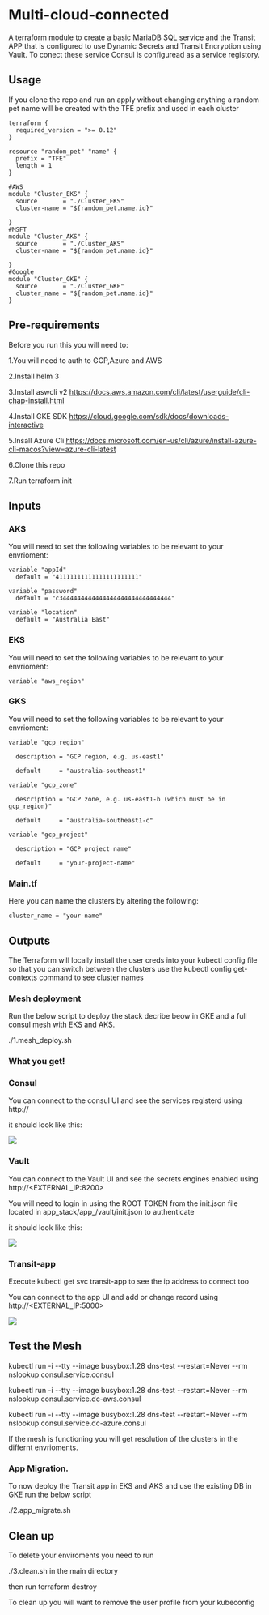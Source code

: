 # Multi-cloud-connected
A terraform module to create a basic MariaDB SQL service and the Transit APP that is configured to use Dynamic Secrets and Transit Encryption using Vault. To conect these service Consul is configuread as a service registory.

## Usage
If you clone the repo and run an apply without changing anything a random pet name will be created with the TFE prefix and used in each cluster

```hcl
terraform {
  required_version = ">= 0.12"
}

resource "random_pet" "name" {
  prefix = "TFE"
  length = 1
}

#AWS
module "Cluster_EKS" {
  source       = "./Cluster_EKS"
  cluster-name = "${random_pet.name.id}"

}
#MSFT
module "Cluster_AKS" {
  source       = "./Cluster_AKS"
  cluster-name = "${random_pet.name.id}"

}
#Google
module "Cluster_GKE" {
  source       = "./Cluster_GKE"
  cluster_name = "${random_pet.name.id}"
}
```
## Pre-requirements 
Before you run this you will need to:

1.You will need to auth to GCP,Azure and AWS

2.Install helm 3

3.Install aswcli v2 https://docs.aws.amazon.com/cli/latest/userguide/cli-chap-install.html 

4.Install GKE SDK https://cloud.google.com/sdk/docs/downloads-interactive 

5.Insall Azure Cli https://docs.microsoft.com/en-us/cli/azure/install-azure-cli-macos?view=azure-cli-latest 

6.Clone this repo

7.Run terraform init


## Inputs
### AKS
You will need to set the following variables to be relevant to your envrioment:
```hcl
variable "appId" 
  default = "41111111111111111111111"

variable "password" 
  default = "c3444444444444444444444444444444"

variable "location" 
  default = "Australia East"
```
### EKS
You will need to set the following variables to be relevant to your envrioment:
```hcl
variable "aws_region" 
```
### GKS
You will need to set the following variables to be relevant to your envrioment:
```hcl
variable "gcp_region" 

  description = "GCP region, e.g. us-east1"
  
  default     = "australia-southeast1"

variable "gcp_zone" 

  description = "GCP zone, e.g. us-east1-b (which must be in gcp_region)"
  
  default     = "australia-southeast1-c"

variable "gcp_project" 

  description = "GCP project name"
  
  default     = "your-project-name"
```

### Main.tf
Here you can name the clusters by altering the following:

```hcl
cluster_name = "your-name"
```

## Outputs
The Terraform will locally install the user creds into your kubectl config file so that you can switch between the clusters use the kubectl config get-contexts command to see cluster names


### Mesh deployment

Run the below script to deploy the stack decribe beow in GKE and a full consul mesh with EKS and AKS.

./1.mesh_deploy.sh


### What you get!
### Consul

You can connect to the consul UI and see the services registerd using http://<EXTERNAL-IP>

it should look like this:

![](/images/consul.png)

### Vault
You can connect to the Vault UI and see the secrets engines enabled using http://<EXTERNAL_IP:8200>

You will need to login in using the ROOT TOKEN from the init.json file located in app_stack/app_<cloud>/vault/init.json to authenticate

it should look like this:

![](/images/vault.png)

### Transit-app

Execute kubectl get svc transit-app to see the ip address to connect too

You can connect to the app UI and add or change record using http://<EXTERNAL_IP:5000>

![](/images/tranist-app.png)

## Test the Mesh
kubectl run -i --tty --image busybox:1.28 dns-test --restart=Never --rm nslookup  consul.service.consul

kubectl run -i --tty --image busybox:1.28 dns-test --restart=Never --rm nslookup  consul.service.dc-aws.consul

kubectl run -i --tty --image busybox:1.28 dns-test --restart=Never --rm nslookup  consul.service.dc-azure.consul

If the mesh is functioning you will get resolution of the clusters in the differnt envrioments.

### App Migration.
To now deploy the Transit app in EKS and AKS and use the existing DB in GKE run the below script

./2.app_migrate.sh

## Clean up

To delete your enviroments you need to run

./3.clean.sh in the main directory

then run terraform destroy

To clean up you will want to remove the user profile from your kubeconfig


